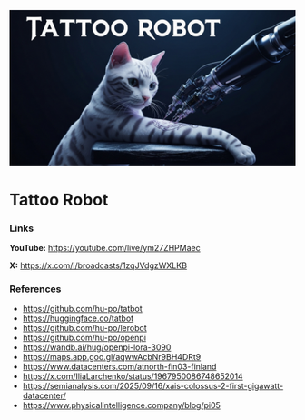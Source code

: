 ![thumbnail](thumbnail.jpg)

# Tattoo Robot

### Links

**YouTube:** https://youtube.com/live/ym27ZHPMaec

**X:** https://x.com/i/broadcasts/1zqJVdgzWXLKB

### References

- https://github.com/hu-po/tatbot
- https://huggingface.co/tatbot
- https://github.com/hu-po/lerobot
- https://github.com/hu-po/openpi
- https://wandb.ai/hug/openpi-lora-3090
- https://maps.app.goo.gl/aqwwAcbNr9BH4DRt9
- https://www.datacenters.com/atnorth-fin03-finland
- https://x.com/IliaLarchenko/status/1967950086748652014
- https://semianalysis.com/2025/09/16/xais-colossus-2-first-gigawatt-datacenter/
- https://www.physicalintelligence.company/blog/pi05
